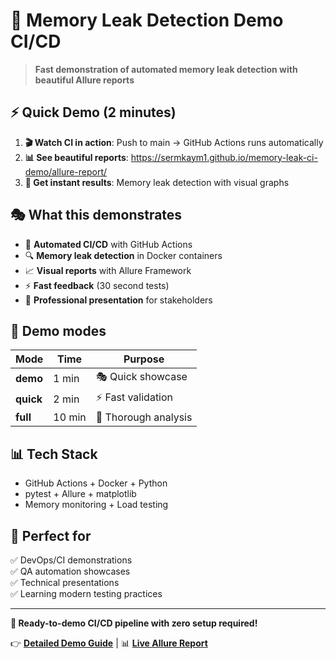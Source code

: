 # 🚀 Memory Leak Detection Demo CI/CD

> **Fast demonstration of automated memory leak detection with beautiful Allure reports**

## ⚡ Quick Demo (2 minutes)

1. **🎬 Watch CI in action**: Push to main → GitHub Actions runs automatically
2. **📊 See beautiful reports**: https://sermkaym1.github.io/memory-leak-ci-demo/allure-report/
3. **🎯 Get instant results**: Memory leak detection with visual graphs

## 🎭 What this demonstrates

- 🤖 **Automated CI/CD** with GitHub Actions
- 🔍 **Memory leak detection** in Docker containers  
- 📈 **Visual reports** with Allure Framework
- ⚡ **Fast feedback** (30 second tests)
- 🎨 **Professional presentation** for stakeholders

## 🚀 Demo modes

| Mode | Time | Purpose |
|------|------|---------|
| **demo** | 1 min | 🎭 Quick showcase |
| **quick** | 2 min | ⚡ Fast validation |
| **full** | 10 min | 🔬 Thorough analysis |

## 📊 Tech Stack

- GitHub Actions + Docker + Python
- pytest + Allure + matplotlib  
- Memory monitoring + Load testing

## 🎯 Perfect for

✅ DevOps/CI demonstrations  
✅ QA automation showcases  
✅ Technical presentations  
✅ Learning modern testing practices

---

**🎪 Ready-to-demo CI/CD pipeline with zero setup required!**

👉 **[Detailed Demo Guide](DEMO_README.md)** | 📊 **[Live Allure Report](https://sermkaym1.github.io/memory-leak-ci-demo/allure-report/)**